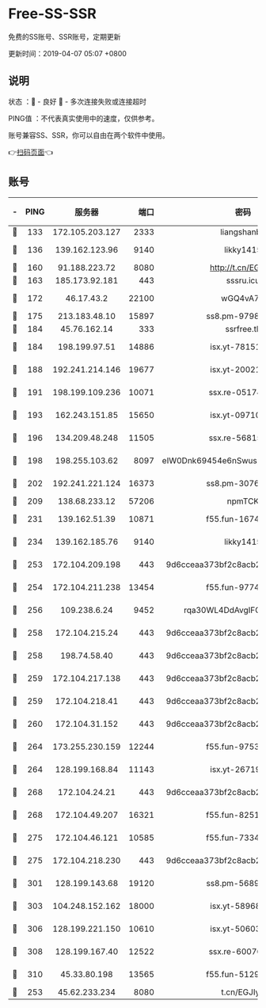 # Free-SS-SSR

免费的SS账号、SSR账号，定期更新

更新时间：2019-04-07 05:07 +0800

## 说明

状态     ：🙂 - 良好 🙁 - 多次连接失败或连接超时

PING值   ：不代表真实使用中的速度，仅供参考。

账号兼容SS、SSR，你可以自由在两个软件中使用。

👉[扫码页面](https://liesauer.github.io/Free-SS-SSR/)👈

## 账号

|-|PING|服务器|端口|密码|加密方式|区域|
|:----:|:----:|:-----:|-----:|:----:|:----:|:----:|
|🙂|133|172.105.203.127|2333|liangshanbo|chacha20|JP|
|🙂|136|139.162.123.96|9140|likky1415|aes-256-cfb|JP|
|🙂|160|91.188.223.72|8080|http://t.cn/EGJIyrl|rc4-md5|RU|
|🙂|163|185.173.92.181|443|sssru.icu|rc4-md5|RU|
|🙂|172|46.17.43.2|22100|wGQ4vA7D|aes-256-gcm|RU|
|🙂|175|213.183.48.10|15897|ss8.pm-97980704|rc4-md5|RU|
|🙂|184|45.76.162.14|333|ssrfree.tk|rc4|SG|
|🙂|184|198.199.97.51|14886|isx.yt-78151527|aes-256-cfb|US|
|🙂|188|192.241.214.146|19677|isx.yt-20021602|aes-256-cfb|US|
|🙂|191|198.199.109.236|10071|ssx.re-05174264|aes-256-cfb|US|
|🙂|193|162.243.151.85|15650|isx.yt-09710733|aes-256-cfb|US|
|🙂|196|134.209.48.248|11505|ssx.re-56815619|aes-256-cfb|US|
|🙂|198|198.255.103.62|8097|eIW0Dnk69454e6nSwuspv9DmS201tQ0D|aes-256-cfb|US|
|🙂|202|192.241.221.124|16373|ss8.pm-30761179|aes-256-cfb|US|
|🙂|209|138.68.233.12|57206|npmTCK|rc4-md5|US|
|🙂|231|139.162.51.39|10871|f55.fun-16741898|aes-256-cfb|SG|
|🙂|234|139.162.185.76|9140|likky1415|aes-256-cfb|DE|
|🙂|253|172.104.209.198|443|9d6cceaa373bf2c8acb22e60b6a58be6|aes-256-cfb|US|
|🙂|254|172.104.211.238|13454|f55.fun-97748450|aes-256-cfb|US|
|🙂|256|109.238.6.24|9452|rqa30WL4DdAvgIFG6Fs3znzTa|aes-256-cfb|FR|
|🙂|258|172.104.215.24|443|9d6cceaa373bf2c8acb22e60b6a58be6|aes-256-cfb|US|
|🙂|258|198.74.58.40|443|9d6cceaa373bf2c8acb22e60b6a58be6|aes-256-cfb|US|
|🙂|259|172.104.217.138|443|9d6cceaa373bf2c8acb22e60b6a58be6|aes-256-cfb|US|
|🙂|259|172.104.218.41|443|9d6cceaa373bf2c8acb22e60b6a58be6|aes-256-cfb|US|
|🙂|260|172.104.31.152|443|9d6cceaa373bf2c8acb22e60b6a58be6|aes-256-cfb|US|
|🙂|264|173.255.230.159|12244|f55.fun-97535983|aes-256-cfb|US|
|🙂|264|128.199.168.84|11143|isx.yt-26719747|aes-256-cfb|SG|
|🙂|268|172.104.24.21|443|9d6cceaa373bf2c8acb22e60b6a58be6|aes-256-cfb|US|
|🙂|268|172.104.49.207|16321|f55.fun-82511518|aes-256-cfb|SG|
|🙂|275|172.104.46.121|10585|f55.fun-73340973|aes-256-cfb|SG|
|🙂|275|172.104.218.230|443|9d6cceaa373bf2c8acb22e60b6a58be6|aes-256-cfb|US|
|🙂|301|128.199.143.68|19120|ss8.pm-56891899|aes-256-cfb|SG|
|🙂|303|104.248.152.162|18000|isx.yt-58968188|aes-256-cfb|SG|
|🙂|306|128.199.221.150|10610|isx.yt-50603205|aes-256-cfb|SG|
|🙂|308|128.199.167.40|12522|ssx.re-60076852|aes-256-cfb|SG|
|🙂|310|45.33.80.198|13565|f55.fun-51293077|aes-256-cfb|US|
|🙁|253|45.62.233.234|8080|t.cn/EGJIyrl|rc4-md5|CA|
